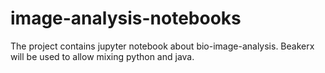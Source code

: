 # image-analysis-notebooks

The project contains jupyter notebook about bio-image-analysis. Beakerx will be used to allow mixing python and java.
